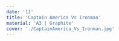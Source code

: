 ```yaml
---
date: '11'
title: 'Captain America Vs Ironman'
material: 'A3 | Graphite'
cover: './CaptainAmerica_Vs_Ironman.jpg'
---
```

